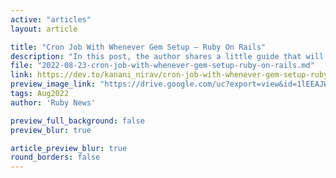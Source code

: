 ```yaml
---
active: "articles"
layout: article

title: "Cron Job With Whenever Gem Setup — Ruby On Rails"
description: "In this post, the author shares a little guide that will show you how to use cron jobs in a Ruby on Rails application."
file: "2022-08-23-cron-job-with-whenever-gem-setup-ruby-on-rails.md"
link: https://dev.to/kanani_nirav/cron-job-with-whenever-gem-setup-ruby-on-rails-4nli
preview_image_link: "https://drive.google.com/uc?export=view&id=1lEEAJWg9IUZhQUr5j1eG0RrzIhXnG_H7"
tags: Aug2022
author: 'Ruby News'

preview_full_background: false
preview_blur: true

article_preview_blur: true
round_borders: false
---
```

